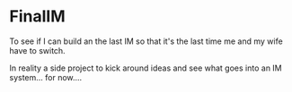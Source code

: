 # FinalIM
To see if I can build an the last IM so that it's the last time me and my wife have to switch.

In reality a side project to kick around ideas and see what goes into an IM system... for now....
